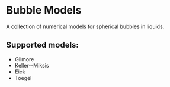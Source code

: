 
# Bubble Models

A collection of numerical models for spherical bubbles in liquids.

## Supported models:

* Gilmore
* Keller--Miksis
* Eick
* Toegel

